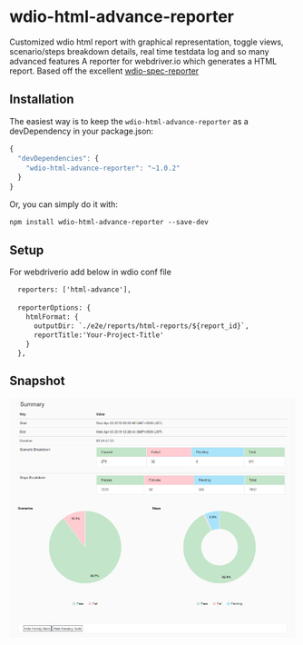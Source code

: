 # wdio-html-advance-reporter
Customized wdio html report with graphical representation, toggle views, scenario/steps breakdown details, real time testdata log and so many advanced features
A reporter for webdriver.io which generates a HTML report.
Based off the excellent [wdio-spec-reporter](https://www.npmjs.com/package/wdio-spec-reporter)

## Installation

The easiest way is to keep the `wdio-html-advance-reporter` as a devDependency in your package.json:

```javascript
{
  "devDependencies": {
    "wdio-html-advance-reporter": "~1.0.2"
  }
}
```

Or, you can simply do it with:

```
npm install wdio-html-advance-reporter --save-dev
```

## Setup

For webdriverio add below in wdio conf file


```
  reporters: ['html-advance'],
  
  reporterOptions: {
    htmlFormat: {
      outputDir: `./e2e/reports/html-reports/${report_id}`,
      reportTitle:'Your-Project-Title'
    }
  },

```

## Snapshot

![Report Screenshot](wdio-html-advance-report.png)
